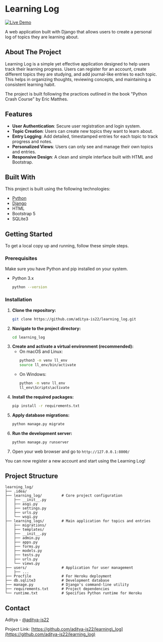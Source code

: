 # Learning Log
[![Live Demo](https://img.shields.io/badge/Live_Demo-46E2D2?style=for-the-badge&logo=render)](https://devs-learning-log.onrender.com/)

A web application built with Django that allows users to create a personal log of topics they are learning about.

## About The Project

Learning Log is a simple yet effective application designed to help users track their learning progress. Users can register for an account, create different topics they are studying, and add journal-like entries to each topic. This helps in organizing thoughts, reviewing concepts, and maintaining a consistent learning habit.

The project is built following the practices outlined in the book "Python Crash Course" by Eric Matthes.

## Features

  * **User Authentication**: Secure user registration and login system.
  * **Topic Creation**: Users can create new topics they want to learn about.
  * **Entry Logging**: Add detailed, timestamped entries for each topic to track progress and notes.
  * **Personalized Views**: Users can only see and manage their own topics and entries.
  * **Responsive Design**: A clean and simple interface built with HTML and Bootstrap.

## Built With

This project is built using the following technologies:

  * [Python](https://www.python.org/)
  * [Django](https://www.djangoproject.com/)
  * HTML
  * Bootstrap 5
  * SQLite3

## Getting Started

To get a local copy up and running, follow these simple steps.

### Prerequisites

Make sure you have Python and pip installed on your system.

  * Python 3.x
    ```sh
    python --version
    ```

### Installation

1.  **Clone the repository:**
    ```sh
    git clone https://github.com/aditya-is22/learning_log.git
    ```
2.  **Navigate to the project directory:**
    ```sh
    cd learning_log
    ```
3.  **Create and activate a virtual environment (recommended):**
      * On macOS and Linux:
        ```sh
        python3 -m venv ll_env
        source ll_env/bin/activate
        ```
      * On Windows:
        ```sh
        python -m venv ll_env
        ll_env\Scripts\activate
        ```
4.  **Install the required packages:**
    ```sh
    pip install -r requirements.txt
    ```
5.  **Apply database migrations:**
    ```sh
    python manage.py migrate
    ```
6.  **Run the development server:**
    ```sh
    python manage.py runserver
    ```
7.  Open your web browser and go to `http://127.0.0.1:8000/`

You can now register a new account and start using the Learning Log\!

## Project Structure

```
learning_log/
├── .idea/
├── learning_log/         # Core project configuration
│   ├── __init__.py
│   ├── asgi.py
│   ├── settings.py
│   ├── urls.py
│   └── wsgi.py
├── learning_logs/        # Main application for topics and entries
│   ├── migrations/
│   ├── templates/
│   ├── __init__.py
│   ├── admin.py
│   ├── apps.py
│   ├── forms.py
│   ├── models.py
│   ├── tests.py
│   ├── urls.py
│   └── views.py
├── users/                # Application for user management
│   ├── ...
├── Procfile              # For Heroku deployment
├── db.sqlite3            # Development database
├── manage.py             # Django's command-line utility
├── requirements.txt      # Project dependencies
└── runtime.txt           # Specifies Python runtime for Heroku
```

## Contact

Aditya - [@aditya-is22](https://www.google.com/search?q=https://github.com/aditya-is22)

Project Link: [https://github.com/aditya-is22/learning\_log](https://github.com/aditya-is22/learning_log)
